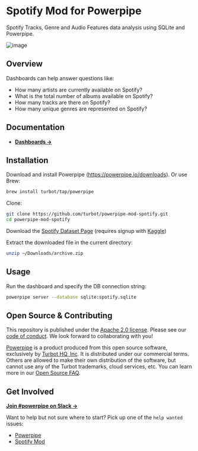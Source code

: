 # Spotify Mod for Powerpipe

Spotify Tracks, Genre and Audio Features data analysis using SQLite and Powerpipe.

![image](https://github.com/turbot/powerpipe-mod-spotify/assets/72413708/a80f0972-b993-4d2f-95c3-7429a20ac789)

## Overview

Dashboards can help answer questions like:

- How many artists are currently available on Spotify?
- What is the total number of albums available on Spotify?
- How many tracks are there on Spotify?
- How many unique genres are represented on Spotify?

## Documentation

- **[Dashboards →](https://hub.powerpipe.io/mods/turbot/spotify/dashboards)**

## Installation

Download and install Powerpipe (https://powerpipe.io/downloads). Or use Brew:

```sh
brew install turbot/tap/powerpipe
```

Clone:

```sh
git clone https://github.com/turbot/powerpipe-mod-spotify.git
cd powerpipe-mod-spotify
```

Download the [Spotify Dataset Page](https://www.kaggle.com/datasets/shahjhanalam/movie-data-analytics-dataset/data) (requires signup with [Kaggle](https://www.kaggle.com/))

Extract the downloaded file in the current directory:

```sh
unzip ~/Downloads/archive.zip
```

## Usage

Run the dashboard and specify the DB connection string:

```sh
powerpipe server --database sqlite:spotify.sqlite
```

## Open Source & Contributing

This repository is published under the [Apache 2.0 license](https://www.apache.org/licenses/LICENSE-2.0). Please see our [code of conduct](https://github.com/turbot/.github/blob/main/CODE_OF_CONDUCT.md). We look forward to collaborating with you!

[Powerpipe](https://powerpipe.io) is a product produced from this open source software, exclusively by [Turbot HQ, Inc](https://turbot.com). It is distributed under our commercial terms. Others are allowed to make their own distribution of the software, but cannot use any of the Turbot trademarks, cloud services, etc. You can learn more in our [Open Source FAQ](https://turbot.com/open-source).

## Get Involved

**[Join #powerpipe on Slack →](https://powerpipe.io/community/join)**

Want to help but not sure where to start? Pick up one of the `help wanted` issues:

- [Powerpipe](https://github.com/turbot/powerpipe/labels/help%20wanted)
- [Spotify Mod](https://github.com/turbot/powerpipe-mod-spotify/labels/help%20wanted)
